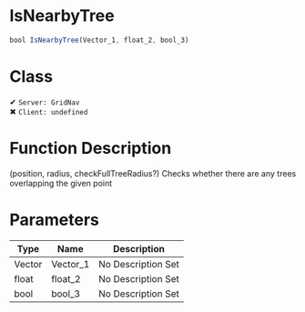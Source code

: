 # IsNearbyTree
```js
bool IsNearbyTree(Vector_1, float_2, bool_3)
```
# Class
✔ `Server: GridNav`  
✖ `Client: undefined`  

# Function Description
(position, radius, checkFullTreeRadius?) Checks whether there are any trees overlapping the given point
# Parameters
Type|Name|Description
--|--|--
Vector|Vector_1|No Description Set
float|float_2|No Description Set
bool|bool_3|No Description Set
